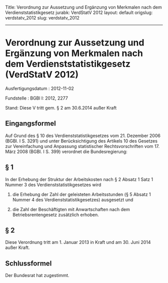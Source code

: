 Title: Verordnung zur Aussetzung und Ergänzung von Merkmalen nach dem Verdienststatistikgesetz
jurabk: VerdStatV 2012
layout: default
origslug: verdstatv_2012
slug: verdstatv_2012

---

# Verordnung zur Aussetzung und Ergänzung von Merkmalen nach dem Verdienststatistikgesetz (VerdStatV 2012)

Ausfertigungsdatum
:   2012-11-02

Fundstelle
:   BGBl I: 2012, 2277

Stand: Diese V tritt gem. § 2 am 30.6.2014 außer Kraft

## Eingangsformel

Auf Grund des § 10 des Verdienststatistikgesetzes vom 21. Dezember
2006 (BGBl. I S. 3291) und unter Berücksichtigung des Artikels 10 des
Gesetzes zur Vereinfachung und Anpassung statistischer
Rechtsvorschriften vom 17. März 2008 (BGBl. I S. 399) verordnet die
Bundesregierung:


## § 1

In der Erhebung der Struktur der Arbeitskosten nach § 2 Absatz 1 Satz
1 Nummer 3 des Verdienststatistikgesetzes wird

1.  die Erhebung der Zahl der geleisteten Arbeitsstunden (§ 5 Absatz 1
    Nummer 4 des Verdienststatistikgesetzes) ausgesetzt und


2.  die Zahl der Beschäftigten mit Anwartschaften nach dem
    Betriebsrentengesetz zusätzlich erhoben.





## § 2

Diese Verordnung tritt am 1. Januar 2013 in Kraft und am 30. Juni 2014
außer Kraft.


## Schlussformel

Der Bundesrat hat zugestimmt.

